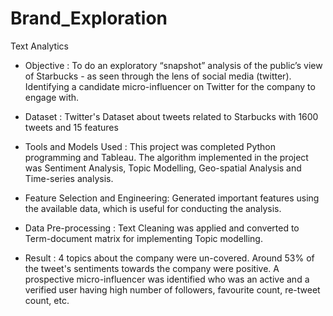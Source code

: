 # Brand_Exploration

Text Analytics

* Objective : To do an exploratory “snapshot” analysis of the public’s view of Starbucks - as seen through the lens of social media (twitter). Identifying a candidate micro-influencer on Twitter for the company to engage with.

* Dataset : Twitter's Dataset about tweets related to Starbucks with 1600 tweets and 15 features

* Tools and Models Used : This project was completed Python programming and Tableau. The algorithm implemented in the project was Sentiment Analysis, Topic Modelling, Geo-spatial Analysis and Time-series analysis.

* Feature Selection and Engineering: Generated important features using the available data, which is useful for conducting the analysis.

* Data Pre-processing : Text Cleaning was applied and converted to Term-document matrix for implementing Topic modelling.

* Result : 4 topics about the company were un-covered. Around 53% of the tweet's sentiments towards the company were positive. A prospective micro-influencer was identified who was an active and a verified user having high number of followers, favourite count, re-tweet count, etc.
